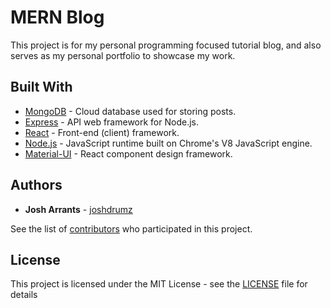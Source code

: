 # MERN Blog

This project is for my personal programming focused tutorial blog, and also serves as my personal portfolio to showcase my work.

## Built With

- [MongoDB](https://www.mongodb.com/) - Cloud database used for storing posts.
- [Express](https://expressjs.com/) - API web framework for Node.js.
- [React](https://reactjs.org/) - Front-end (client) framework.
- [Node.js](https://nodejs.org/en/) - JavaScript runtime built on Chrome's V8 JavaScript engine.
- [Material-UI](https://material-ui.com/) - React component design framework.

## Authors

- **Josh Arrants** - [joshdrumz](https://github.com/joshdrumz)

See the list of [contributors](https://github.com/joshdrumz/myblog/contributors) who participated in this project.

## License

This project is licensed under the MIT License - see the [LICENSE](LICENSE) file for details
